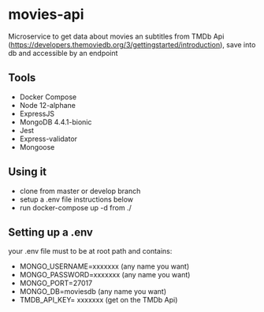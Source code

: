 # movies-api
Microservice to get data about movies an subtitles from TMDb Api (https://developers.themoviedb.org/3/gettingstarted/introduction), save into db and accessible by an endpoint

## Tools
* Docker Compose
* Node 12-alphane
* ExpressJS
* MongoDB 4.4.1-bionic
* Jest
* Express-validator
* Mongoose

## Using it
* clone from master or develop branch
* setup a .env file instructions below
* run docker-compose up -d from ./

## Setting up a .env
your .env file must to be at root path and contains:

* MONGO_USERNAME=xxxxxxx (any name you want)
* MONGO_PASSWORD=xxxxxxx (any name you want)
* MONGO_PORT=27017
* MONGO_DB=moviesdb (any name you want)
* TMDB_API_KEY= xxxxxxx (get on the TMDb Api)
